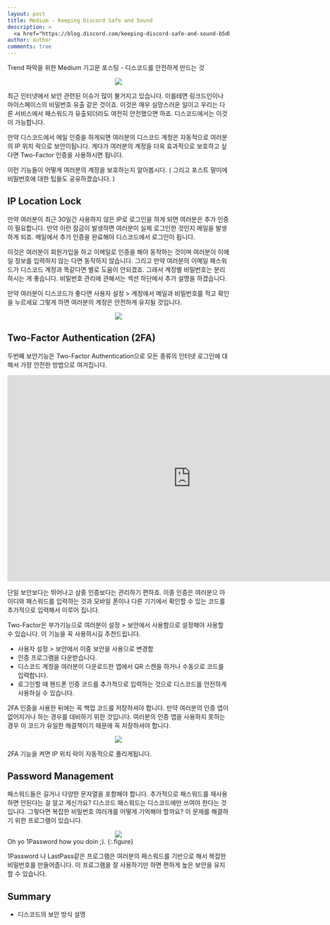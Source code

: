 ```yaml
---
layout: post
title: Medium - Keeping Discord Safe and Sound
description: >
  <a href="https://blog.discord.com/keeping-discord-safe-and-sound-b5db96fbadb3"> 원문 - Nelly </a>
author: author
comments: true
---
```


Trend 파악을 위한 Medium 기고문 포스팅 - 디스코드를 안전하게 만드는 것

<center>
<img src="https://miro.medium.com/max/2000/1*3OggM6F_l-K-0l2oSBzRpw.png"/>
</center>

최근 인터넷에서 보안 관련된 이슈가 많이 불거지고 있습니다. 이를테면 링크드인이나 마이스페이스의 비밀번호 유출 같은 것이죠. 이것은 매우 실망스러운 일이고 우리는 다른 서비스에서 패스워드가 유출되더라도 여전히 안전했으면 하죠. 디스코드에서는 이것이 가능합니다.

만약 디스코드에서 메일 인증을 하게되면 여러분의 디스코드 계정은 자동적으로 여러분의 IP 위치 락으로 보안이됩니다. 게다가 여러분의 계정을 더욱 효과적으로 보호하고 싶다면 Two-Factor 인증을 사용하시면 됩니다.

이런 기능들이 어떻게 여러분의 계정을 보호하는지 알아봅시다. ( 그리고 포스트 말미에 비밀번호에 대한 팁들도 공유하겠습니다.
  )
## IP Location Lock

만약 여러분이 최근 30일간 사용하지 않은 IP로 로그인을 하게 되면 여러분은 추가 인증이 필요합니다. 만약 이런 잠금이 발생하면 여러분이 실제 로그인한 것인지 메일을 발생하게 되죠. 메일에서 추가 인증을 완료해야 디스코드에서 로그인이 됩니다.

이것은 여러분이 회원가입을 하고 이메일로 인증을 해야 동작하는 것이며 여러분이 이메일 정보를 입력하지 않는 다면 동작하지 않습니다. 그리고 만약 여러분의 이메일 패스워드가 디스코드 계정과 똑같다면 별로 도움이 안되겠죠. 그래서 계정별 비밀번호는 분리하시는 게 좋습니다. 비밀번호 관리에 관해서는 섹션 하단에서 추가 설명을 하겠습니다.

만약 여러분이 디스코드가 좋다면 사용자 설정 > 계정에서 메일과 비밀번호를 적고 확인을 누르세요 그렇게 하면 여러분의 계정은 안전하게 유지될 것입니다.

<center>
<img src="https://miro.medium.com/max/1400/0*YgHLiaLsff1GChRR.png"/>
</center>

## Two-Factor Authentication (2FA)

두번째 보안기능은 Two-Factor Authentication으로 모든 종류의 인터넷 로그인에 대해서 가장 안전한 방법으로 여겨집니다.

<iframe width="832" height="468" src="https://www.youtube.com/embed/QEu4w4FAGTw" frameborder="0" allow="accelerometer; autoplay; encrypted-media; gyroscope; picture-in-picture" allowfullscreen></iframe>

단일 보안보다는 뛰어나고 삼중 인증보다는 관리하기 편하죠. 이중 인증은 여러분으 아이디와 패스워드를 입력하는 것과 모바일 폰이나 다른 기기에서 확인할 수 있는 코드를 추가적으로 입력해서 이루어 집니다.

Two-Factor은 부가기능으로 여러분이 설정 > 보안에서 사용함으로 설정해야 사용할 수 있습니다. 이 기능을 꼭 사용하시길 추천드립니다.
* 사용자 설정 > 보안에서 이중 보안을 사용으로 변경함
* 인증 프로그램을 다운받습니다.
* 디스코드 계정을 여러분이 다운로드한 앱에서 QR 스캔을 하거나 수동으로 코드를 입력합니다.
* 로그인할 때 핸드폰 인증 코드를 추가적으로 입력하는 것으로 디스코드를 안전하게 사용하실 수 있습니다.

2FA 인증을 사용한 뒤에는 꼭 백업 코드를 저장하셔야 합니다. 만약 여러분의 인증 앱이 없어지거나 하는 경우를 대비하기 위한 것입니다. 여러분의 인증 앱을 사용하지 못하는 경우 이 코드가 유일한 해결책이기 때문에 꼭 저장하셔야 합니다.

<center>
<img src="https://miro.medium.com/max/1400/0*AdOqn9Cv1_SnKDPQ.png"/>
</center>

2FA 기능을 켜면 IP 위치 락이 자동적으로 풀리게됩니다.

## Password Management

패스워드들은 길거나 다양한 문자열을 포함해야 합니다. 추가적으로 패스워드를 재사용하면 안된다는 걸 알고 계신가요? 디스코드 패스워드는 디스코드에만 쓰여야 한다는 것입니다. 그렇다면 복잡한 비밀번호 여러개를 어떻게 기억해야 할까요? 이 문제를 해결하기 위한 프로그램이 있습니다.

<center>
<img src="https://miro.medium.com/max/1400/0*RessuaebtzxdDBRQ.png"/>
</center>
Oh yo 1Password how you doin ;).
{:.figure}

1Password 나 LastPass같은 프로그램은 여러분의 패스워드를 기반으로 해서 복잡한 비밀번호를 만들어줍니다. 이 프로그램을 잘 사용하기만 하면 편하게 높은 보안을 유지할 수 있습니다.

## Summary
* 디스코드의 보안 방식 설명
